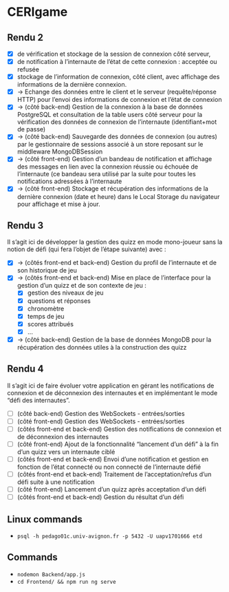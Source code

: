 # CERIgame

## Rendu 2

- [x] de vérification et stockage de la session de connexion côté serveur,
- [x] de notification à l’internaute de l’état de cette connexion : acceptée ou refusée
- [x] stockage de l’information de connexion, côté client, avec affichage des informations de
la dernière connexion.
- [x] → Echange des données entre le client et le serveur (requête/réponse HTTP) pour l’envoi des informations de connexion et l’état de connexion
- [x] → (côté back-end) Gestion de la connexion à la base de données PostgreSQL et consultation de la table users côté serveur pour la vérification des données de connexion de l’internaute (identifiant+mot de passe)
- [x] → (côté back-end) Sauvegarde des données de connexion (ou autres) par le gestionnaire de sessions associé à un store reposant sur le middleware MongoDBSession
- [x] → (côté front-end) Gestion d’un bandeau de notification et affichage des messages en lien avec la connexion réussie ou échouée de l’internaute (ce bandeau sera utilisé par la suite pour toutes les notifications adressées à l’internaute
- [x] → (côté front-end) Stockage et récupération des informations de la dernière connexion (date et heure) dans le Local Storage du navigateur pour affichage et mise à jour.

## Rendu 3

Il s’agit ici de développer la gestion des quizz en mode mono-joueur sans la notion de défi (qui
fera l’objet de l’étape suivante) avec :

- [x] → (côtés front-end et back-end) Gestion du profil de l’internaute et de son historique de jeu
- [x] → (côtés front-end et back-end) Mise en place de l’interface pour la gestion d’un quizz et de son contexte de jeu :
  - [x] gestion des niveaux de jeu
  - [x] questions et réponses
  - [x] chronomètre
  - [x] temps de jeu
  - [x] scores attribués
  - [x] ...
- [x] → (côté back-end) Gestion de la base de données MongoDB pour la récupération des données utiles à la construction des quizz

## Rendu 4

Il s’agit ici de faire évoluer votre application en gérant les notifications de connexion et de déconnexion des internautes et en implémentant le mode “défi des internautes”.

- [ ] (côté back-end) Gestion des WebSockets - entrées/sorties
- [ ] (côté front-end) Gestion des WebSockets - entrées/sorties
- [ ] (côtés front-end et back-end) Gestion des notifications de connexion et de déconnexion des internautes
- [ ] (côté front-end) Ajout de la fonctionnalité “lancement d’un défi” à la fin d’un quizz vers un internaute ciblé
- [ ] (côtés front-end et back-end) Envoi d’une notification et gestion en fonction de l’état connecté ou non connecté de l’internaute défié
- [ ] (côtés front-end et back-end) Traitement de l’acceptation/refus d’un défi suite à une notification
- [ ] (côté front-end) Lancement d’un quizz après acceptation d’un défi
- [ ] (côtés front-end et back-end) Gestion du résultat d’un défi

## Linux commands

* `psql -h pedago01c.univ-avignon.fr -p 5432 -U uapv1701666 etd`

## Commands

* `nodemon Backend/app.js`
* `cd Frontend/ && npm run ng serve`
